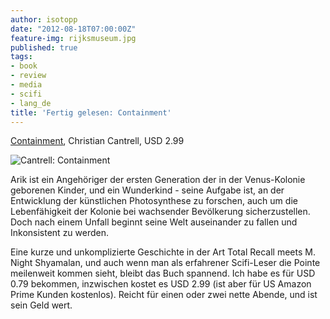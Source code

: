 ```yaml
---
author: isotopp
date: "2012-08-18T07:00:00Z"
feature-img: rijksmuseum.jpg
published: true
tags:
- book
- review
- media
- scifi
- lang_de
title: 'Fertig gelesen: Containment'
---
```

[Containment](http://www.amazon.com/Containment-ebook/dp/B007264H36),
Christian Cantrell, USD 2.99

![Cantrell: Containment](https://blog.koehntopp.info/uploads/containment.png)

Arik ist ein Angehöriger der ersten Generation der in der Venus-Kolonie
geborenen Kinder, und ein Wunderkind - seine Aufgabe ist, an der Entwicklung
der künstlichen Photosynthese zu forschen, auch um die Lebenfähigkeit der
Kolonie bei wachsender Bevölkerung sicherzustellen.  Doch nach einem Unfall
beginnt seine Welt auseinander zu fallen und Inkonsistent zu werden.

Eine kurze und unkomplizierte Geschichte in der Art Total Recall meets M.
Night Shyamalan, und auch wenn man als erfahrener Scifi-Leser die Pointe
meilenweit kommen sieht, bleibt das Buch spannend.  Ich habe es für USD 0.79
bekommen, inzwischen kostet es USD 2.99 (ist aber für US Amazon Prime Kunden
kostenlos).  Reicht für einen oder zwei nette Abende, und ist sein Geld
wert.
